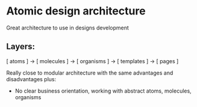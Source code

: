 # Atomic design architecture

Great architecture to use in designs development

## Layers:

[ atoms ] -> [ molecules ] -> [ organisms ] -> [ templates ] -> [ pages ]


Really close to modular architecture with the same advantages and disadvantages plus:

- No clear business orientation, working with abstract atoms, molecules, organisms